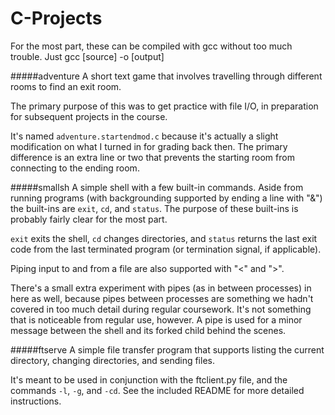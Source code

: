 # C-Projects

For the most part, these can be compiled with gcc without too much trouble. Just gcc [source] -o [output]

#####adventure
A short text game that involves travelling through different rooms to find an exit room.

The primary purpose of this was to get practice with file I/O, in preparation for subsequent projects in the course.

It's named `adventure.startendmod.c` because it's actually a slight modification on what I turned in for grading back then. The primary difference is an extra line or two that prevents the starting room from connecting to the ending room.

#####smallsh
A simple shell with a few built-in commands. Aside from running programs (with backgrounding supported by ending a line with "&") the built-ins are `exit`, `cd`, and `status`. The purpose of these built-ins is probably fairly clear for the most part.

`exit` exits the shell, `cd` changes directories, and `status` returns the last exit code from the last terminated program (or termination signal, if applicable).

Piping input to and from a file are also supported with "<" and ">".

There's a small extra experiment with pipes (as in between processes) in here as well, because pipes between processes are something we hadn't covered in too much detail during regular coursework. It's not something that is noticeable from regular use, however. A pipe is used for a minor message between the shell and its forked child behind the scenes.

#####ftserve
A simple file transfer program that supports listing the current directory, changing directories, and sending files.

It's meant to be used in conjunction with the ftclient.py file, and the commands `-l`, `-g`, and `-cd`. See the included README for more detailed instructions.
